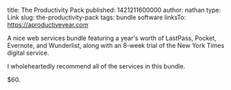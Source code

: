 title: The Productivity Pack
published: 1421211600000
author: nathan
type: Link
slug: the-productivity-pack
tags: bundle
software
linksTo: https://aproductiveyear.com


A nice web services bundle featuring a year's worth of LastPass, Pocket, Evernote, and Wunderlist, along with an 8-week trial of the New York Times digital service.

I wholeheartedly recommend all of the services in this bundle.

$60.